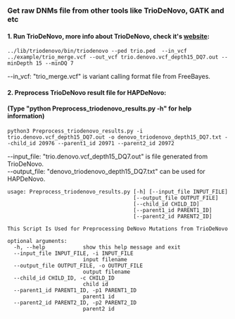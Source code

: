 ### Get raw DNMs file from other tools like TrioDeNovo, GATK and etc

#### 1. Run TrioDeNovo, more info about TrioDeNovo, check it's  <a href="http://genome.sph.umich.edu/wiki/Triodenovo">website</a>:

```
../lib/triodenovo/bin/triodenovo --ped trio.ped  --in_vcf ../example/trio_merge.vcf --out_vcf trio.denovo.vcf_depth15_DQ7.out --minDepth 15 --minDQ 7
```
--in_vcf: "trio_merge.vcf" is variant calling format file from FreeBayes. <br />


#### 2. Preprocess TrioDeNovo result file for HAPDeNovo:
#### (Type "python Preprocess_triodenovo_results.py -h" for help information)
```
python3 Preprocess_triodenovo_results.py -i trio.denovo.vcf_depth15_DQ7.out -o denovo_triodenovo_depth15_DQ7.txt --child_id 20976 --parent1_id 20971 --parent2_id 20972
```
--input_file: "trio.denovo.vcf_depth15_DQ7.out" is file generated from TrioDeNovo.<br />
--output_file: "denovo_triodenovo_depth15_DQ7.txt" can be used for HAPDeNovo.<br />
```
usage: Preprocess_triodenovo_results.py [-h] [--input_file INPUT_FILE]
                                        [--output_file OUTPUT_FILE]
                                        [--child_id CHILD_ID]
                                        [--parent1_id PARENT1_ID]
                                        [--parent2_id PARENT2_ID]

This Script Is Used for Preprocessing DeNovo Mutations from TrioDeNovo

optional arguments:
  -h, --help            show this help message and exit
  --input_file INPUT_FILE, -i INPUT_FILE
                        input filename
  --output_file OUTPUT_FILE, -o OUTPUT_FILE
                        output filename
  --child_id CHILD_ID, -c CHILD_ID
                        child id
  --parent1_id PARENT1_ID, -p1 PARENT1_ID
                        parent1 id
  --parent2_id PARENT2_ID, -p2 PARENT2_ID
                        parent2 id
```

